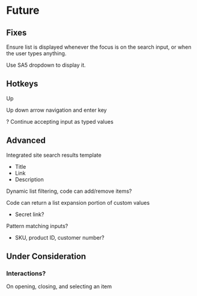 # Future



## Fixes

Ensure list is displayed whenever the focus is on the search input, or when the user types anything.

Use SA5 dropdown to display it.&#x20;

## Hotkeys

Up&#x20;

Up down arrow navigation and enter key&#x20;

? Continue accepting input as typed values

## Advanced

Integrated site search results template&#x20;

* Title
* Link
* Description

Dynamic list filtering, code can add/remove items?

Code can return a list expansion portion of custom values&#x20;

* Secret link?&#x20;

Pattern matching inputs?

* SKU, product ID, customer number?&#x20;

## Under Consideration

### Interactions?&#x20;

On opening, closing, and selecting an item&#x20;







